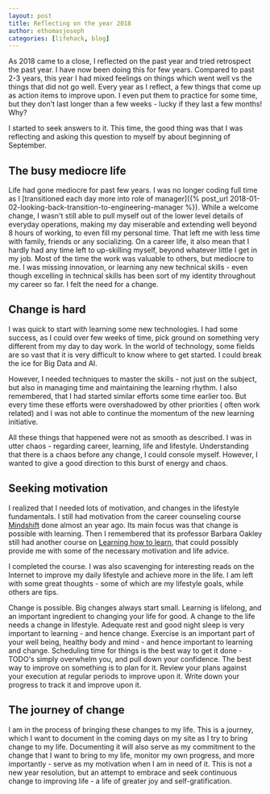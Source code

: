 ```yaml
---
layout: post
title: Reflecting on the year 2018
author: ethomasjoseph
categories: [lifehack, blog]
---
```

As 2018 came to a close, I reflected on the past year and tried retrospect the past year. I have now been doing this for few years. Compared to past 2-3 years, this year I had mixed feelings on things which went well vs the things that did not go well. Every year as I reflect, a few things that come up as action items to improve upon. I even put them to practice for some time, but they don't last longer than a few weeks - lucky if they last a few months! Why?

I started to seek answers to it. This time, the good thing was that I was reflecting and asking this question to myself by about beginning of September.

## The busy mediocre life
Life had gone mediocre for past few years. I was no longer coding full time as I [transitioned each day more into role of  manager]({% post_url 2018-01-02-looking-back-transition-to-engineering-manager %}). While a welcome change, I wasn't still able to pull myself out of the lower level details of everyday operations, making my day miserable and extending well beyond 8 hours of working, to even fill my personal time. That left me with less time with family, friends or any socializing. On a career life, it also mean that I hardly had any time left to up-skilling myself, beyond whatever little I get in my job. Most of the time the work was valuable to others, but mediocre to me. I was missing innovation, or learning any new technical skills - even though excelling in technical skills has been sort of my identity throughout my career so far. I felt the need for a change.

## Change is hard
I was quick to start with learning some new technologies. I had some success, as I could over few weeks of time, pick ground on something very different from my day to day work. In the world of technology, some fields are so vast that it is very difficult to know where to get started. I could break the ice for Big Data and AI.

However, I needed techniques to master the skills - not just on the subject, but also in managing time and maintaining the learning rhythm. I also remembered, that I had started similar efforts some time earlier too. But every time these efforts were overshadowed by other priorities ( often work related) and I was not able to continue the momentum of the new learning initiative.

All these things that happened were not as smooth as described. I was in utter chaos - regarding career, learning, life and lifestyle. Understanding that there is a chaos before any change, I could console myself. However, I wanted to give a good direction to this burst of energy and chaos.

## Seeking motivation
I realized that I needed lots of motivation, and changes in the lifestyle fundamentals. I still had motivation from the career counseling course <a href="https://www.coursera.org/learn/mindshift" target="_blank">Mindshift</a> done almost an year ago. Its main focus was that change is possible with learning. Then I remembered that its professor Barbara Oakley still had another course on <a href="https://www.coursera.org/learn/learning-how-to-learn" target="_blank">Learning how to learn</a>, that could possibly provide me with some of the necessary motivation and life advice.

I completed the course. I was also scavenging for interesting reads on the Internet to improve my daily lifestyle and achieve more in the life. I am left with some great thoughts - some of which are my lifestyle goals, while others are tips.

Change is possible. Big changes always start small. Learning is lifelong, and an important ingredient to changing your life for good. A change to the life needs a change in lifestyle. Adequate rest and good night sleep is very important to learning - and hence change. Exercise is an important part of your well being, healthy body and mind - and hence important to learning and change. Scheduling time for things is the best way to get it done - TODO's simply overwhelm you, and pull down your confidence. The best way to improve on something is to plan for it. Review your plans against your execution at regular periods to improve upon it. Write down your progress to track it and improve upon it.

## The journey of change
I am in the process of bringing these changes to my life. This is a journey, which I want to document in the coming days on my site as I try to bring change to my life. Documenting it will also serve as my commitment to the change that I want to bring to my life, monitor my own progress, and more importantly - serve as my motivation when I am in need of it. This is not a new year resolution, but an attempt to embrace and seek continuous change to improving life - a life of greater joy and self-gratification.
